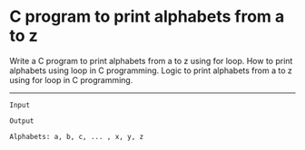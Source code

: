 # C program to print alphabets from a to z

Write a C program to print alphabets from a to z using for loop. How to print alphabets using loop in C programming. Logic to print alphabets from a to z using for loop in C programming.

________________

```
Input

Output

Alphabets: a, b, c, ... , x, y, z
```
